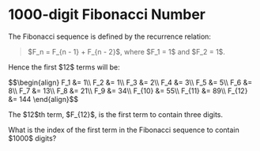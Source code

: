 # 1000-digit Fibonacci Number

<p>The Fibonacci sequence is defined by the recurrence relation:</p>
<blockquote>$F_n = F_{n - 1} + F_{n - 2}$, where $F_1 = 1$ and $F_2 = 1$.</blockquote>
<p>Hence the first $12$ terms will be:</p>
$$\begin{align}
F_1 &amp;= 1\\
F_2 &amp;= 1\\
F_3 &amp;= 2\\
F_4 &amp;= 3\\
F_5 &amp;= 5\\
F_6 &amp;= 8\\
F_7 &amp;= 13\\
F_8 &amp;= 21\\
F_9 &amp;= 34\\
F_{10} &amp;= 55\\
F_{11} &amp;= 89\\
F_{12} &amp;= 144
\end{align}$$
<p>The $12$th term, $F_{12}$, is the first term to contain three digits.</p>
<p>What is the index of the first term in the Fibonacci sequence to contain $1000$ digits?</p>
